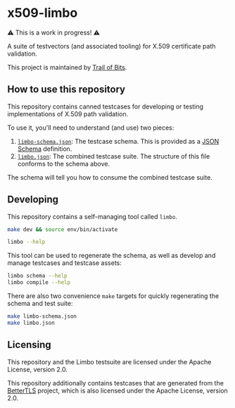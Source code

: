 # x509-limbo

⚠️ This is a work in progress! ⚠️

A suite of testvectors (and associated tooling) for X.509 certificate path
validation.

This project is maintained by [Trail of Bits](https://www.trailofbits.com/).

## How to use this repository

This repository contains canned testcases for developing or testing
implementations of X.509 path validation.

To use it, you'll need to understand (and use) two pieces:

1. [`limbo-schema.json`](./limbo-schema.json): The testcase schema. This is
   provided as a [JSON Schema](https://json-schema.org/) definition.
2. [`limbo.json`](./limbo.json): The combined testcase
   suite. The structure of this file conforms to the schema above.

The schema will tell you how to consume the combined testcase suite.

## Developing

This repository contains a self-managing tool called `limbo`.

```bash
make dev && source env/bin/activate

limbo --help
```

This tool can be used to regenerate the schema, as well as
develop and manage testcases and testcase assets:

```bash
limbo schema --help
limbo compile --help
```

There are also two convenience `make` targets for quickly regenerating
the schema and test suite:

```bash
make limbo-schema.json
make limbo.json
```

## Licensing

This repository and the Limbo testsuite are licensed under the Apache License,
version 2.0.

This repository additionally contains testcases that are generated from
the [BetterTLS](https://github.com/Netflix/bettertls) project, which
is also licensed under the Apache License, version 2.0.
